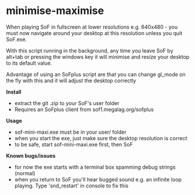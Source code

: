 # minimise-maximise
When playing SoF in fullscreen at lower resolutions e.g. 640x480 - you must now navigate around your desktop at this resolution unless you quit SoF.exe. 

With this script running in the background, any time you leave SoF by alt+tab or pressing the windows key it will minimise and resize your desktop to its default value.

Advantage of using an SoFplus script are that you can change gl_mode on the fly with this and it will adjust the desktop correctly

**Install**
- extract the git .zip to your SoF's user folder 
- Requires an SoFplus client from sof1.megalag.org/sofplus

**Usage**
- sof-mini-maxi.exe must be in your user/ folder
- when you start the exe, just make sure the desktop resolution is correct
- to be safe, start sof-mini-maxi.exe first, then SoF

**Known bugs/issues**
- for now the exe starts with a terminal box spamming debug strings (normal)
- when you return to SoF you'll hear bugged sound e.g. an infinite loop playing. Type 'snd_restart' in console to fix this
